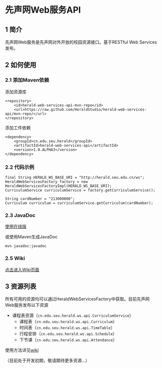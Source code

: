 先声网Web服务API
==============
1 简介
------
先声网Web服务是先声网对外开放的校园资源接口。基于RESTful Web Services发布。

2 如何使用
----------
### 2.1 添加Maven依赖
添加资源库

    <repository>
        <id>herald-web-services-api-mvn-repo</id>
        <url>https://raw.github.com/HeraldStudio/herald-web-services-api/mvn-repo/</url>
    </repository>

添加工件依赖

    <dependency>
        <groupId>cn.edu.seu.herald</groupId>
        <artifactId>herald-web-services-api</artifactId>
        <version>1.0.ALPHA3</version>
    </dependency>

### 2.2 代码示例

    final String HERALD_WS_BASE_URI = "http://herald.seu.edu.cn/ws";
    HeraldWebServicesFactory factory = new HeraldWebServicesFactoryImpl(HERALD_WS_BASE_URI);
    CurriculumService curriculumService = factory.getCurriculumService();
    
    String cardNumber = "213000000";
    Curriculum curriculum = curriculumService.getCurriculum(cardNumber);

### 2.3 JavaDoc
[使用在线版](http://heraldstudio.github.io/herald-web-services-api/docs)

或使用Maven生成JavaDoc

    mvn javadoc:javadoc

### 2.5 Wiki
[点击进入Wiki页面](https://github.com/HeraldStudio/herald-web-services-api/wiki)

3 资源列表
----------
所有可用的资源均可以通过HeraldWebServicesFactory中获取。目前先声网Web服务发布以下资源

* 课程表资源（``` cn.edu.seu.herald.ws.api.CurriculumService ```）
    * 课程表（``` cn.edu.seu.herald.ws.api.Curriculum ```）
    * 时间表（``` cn.edu.seu.herald.ws.api.TimeTable ```）
    * 行程安排（``` cn.edu.seu.herald.ws.api.Schedule ```）
    * 下节课（``` cn.edu.seu.herald.ws.api.Attendance ```）

使用方法详见[wiki](https://github.com/HeraldStudio/herald-web-services-api/wiki)

（目前处于开发初期，敬请期待更多资源…）
